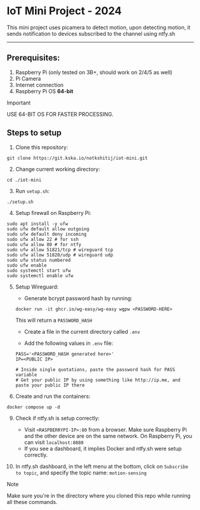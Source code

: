 # IoT Mini Project - 2024

This mini project uses picamera to detect motion, upon detecting motion, it sends notification to devices subscribed to the channel using ntfy.sh

---

## Prerequisites:
1. Raspberry Pi (only tested on 3B+, should work on 2/4/5 as well)
2. Pi Camera
3. Internet connection
4. Raspberry Pi OS **64-bit**

> [!IMPORTANT]
> USE 64-BIT OS FOR FASTER PROCESSING.

## Steps to setup

1. Clone this repository:
```shell
git clone https://git.kska.io/notkshitij/iot-mini.git
```

2. Change current working directory:
```shell
cd ./iot-mini
```

3. Run `setup.sh`:
```shell
./setup.sh
```


4. Setup firewall on Raspberry Pi:
```shell
sudo apt install -y ufw
sudo ufw default allow outgoing
sudo ufw default deny incoming
sudo ufw allow 22 # for ssh
sudo ufw allow 80 # for ntfy
sudo ufw allow 51821/tcp # wireguard tcp
sudo ufw allow 51820/udp # wireguard udp
sudo ufw status numbered
sudo ufw enable
sudo systemctl start ufw
sudo systemctl enable ufw
```

5. Setup Wireguard:
    - Generate bcrypt password hash by running:
    ```shell
    docker run -it ghcr.io/wg-easy/wg-easy wgpw <PASSWORD-HERE>
    ```

    This will return a `PASSWORD_HASH`

    - Create a file in the current directory called `.env`

    - Add the following values in `.env` file:
    ```env
    PASS='<PASSWORD_HASH generated here>'
    IP=<PUBLIC IP>

    # Inside single quotations, paste the password hash for PASS variable
    # Get your public IP by using something like http://ip.me, and paste your public IP there
    ```

8. Create and run the containers:
```shell
docker compose up -d
```

9. Check if ntfy.sh is setup correctly:
    - Visit `<RASPBERRYPI-IP>:80` from a browser. Make sure Raspberry Pi and the other device are on the same network. On Raspberry Pi, you can visit `localhost:8080`
    - If you see a dashboard, it implies Docker and ntfy.sh were setup correctly.

10. In ntfy.sh dashboard, in the left menu at the bottom, click on `Subscribe to topic`, and specify the topic name: `motion-sensing`

> [!NOTE]
> Make sure you're in the directory where you cloned this repo while running all these commands.
